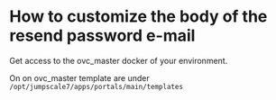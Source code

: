 # How to customize the body of the resend password e-mail

Get access to the ovc_master docker of your environment.

On on ovc_master template are under `/opt/jumpscale7/apps/portals/main/templates`
